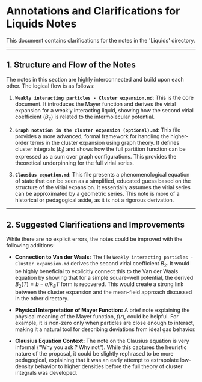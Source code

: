 # Annotations and Clarifications for Liquids Notes

This document contains clarifications for the notes in the 'Liquids' directory.

---

## 1. Structure and Flow of the Notes

The notes in this section are highly interconnected and build upon each other. The logical flow is as follows:

1.  **`Weakly interacting particles - Cluster expansion.md`**: This is the core document. It introduces the Mayer function and derives the virial expansion for a weakly interacting liquid, showing how the second virial coefficient ($B_2$) is related to the intermolecular potential.

2.  **`Graph notation in the cluster expansion (optional).md`**: This file provides a more advanced, formal framework for handling the higher-order terms in the cluster expansion using graph theory. It defines cluster integrals ($b_l$) and shows how the full partition function can be expressed as a sum over graph configurations. This provides the theoretical underpinning for the full virial series.

3.  **`Clausius equation.md`**: This file presents a phenomenological equation of state that can be seen as a simplified, educated guess based on the structure of the virial expansion. It essentially assumes the virial series can be approximated by a geometric series. This note is more of a historical or pedagogical aside, as it is not a rigorous derivation.

---

## 2. Suggested Clarifications and Improvements

While there are no explicit errors, the notes could be improved with the following additions:

*   **Connection to Van der Waals:** The file `Weakly interacting particles - Cluster expansion.md` derives the second virial coefficient $B_2$. It would be highly beneficial to explicitly connect this to the Van der Waals equation by showing that for a simple square-well potential, the derived $B_2(T) = b - a/k_BT$ form is recovered. This would create a strong link between the cluster expansion and the mean-field approach discussed in the other directory.

*   **Physical Interpretation of Mayer Function:** A brief note explaining the physical meaning of the Mayer function, $f(r)$, could be helpful. For example, it is non-zero only when particles are close enough to interact, making it a natural tool for describing deviations from ideal gas behavior.

*   **Clausius Equation Context:** The note on the Clausius equation is very informal ("Why you ask ? Why not"). While this captures the heuristic nature of the proposal, it could be slightly rephrased to be more pedagogical, explaining that it was an early attempt to extrapolate low-density behavior to higher densities before the full theory of cluster integrals was developed.

